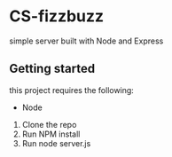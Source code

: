 # CS-fizzbuzz

simple server built with Node and Express

## Getting started

this project requires the following:

- Node

1. Clone the repo
2. Run NPM install
3. Run node server.js
